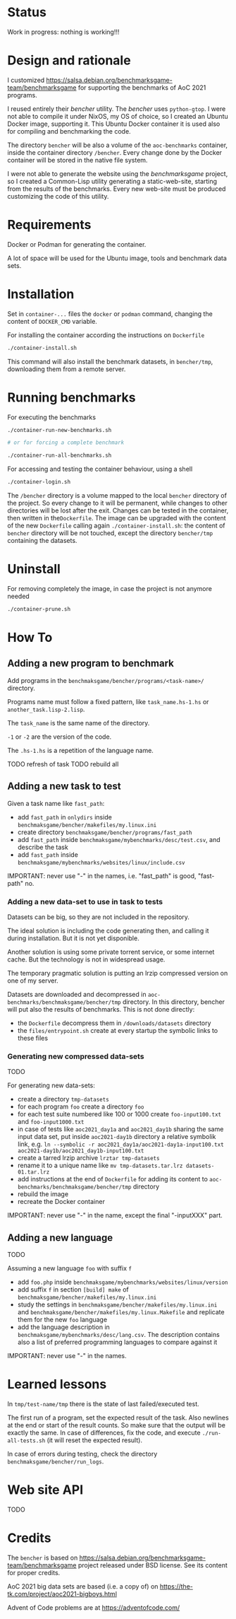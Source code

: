 # Status

Work in progress: nothing is working!!!

# Design and rationale

I customized https://salsa.debian.org/benchmarksgame-team/benchmarksgame for supporting the benchmarks of AoC 2021 programs.

I reused entirely their *bencher* utility. The *bencher* uses ``python-gtop``. I were not able to compile it under NixOS, my OS of choice, so I created an Ubuntu Docker image, supporting it. This Ubuntu Docker container it is used also for compiling and benchmarking the code.

The directory ``bencher`` will be also a volume of the ``aoc-benchmarks`` container, inside the container directory ``/bencher``. Every change done by the Docker container will be stored in the native file system.

I were not able to generate the website using the *benchmarksgame* project, so I created a Common-Lisp utility generating a static-web-site, starting from the results of the benchmarks. Every new web-site must be produced customizing the code of this utility.

# Requirements

Docker or Podman for generating the container.

A lot of space will be used for the Ubuntu image, tools and benchmark data sets.

# Installation

Set in ``container-...`` files the ``docker`` or ``podman`` command, changing the content of ``DOCKER_CMD`` variable.

For installing the container according the instructions on ``Dockerfile``

``` sh
./container-install.sh
```

This command will also install the benchmark datasets, in ``bencher/tmp``, downloading them from a remote server.

# Running benchmarks

For executing the benchmarks

``` sh
./container-run-new-benchmarks.sh

# or for forcing a complete benchmark

./container-run-all-benchmarks.sh  
```

For accessing and testing the container behaviour, using a shell

``` sh
./container-login.sh
```

The ``/bencher`` directory is a volume mapped to the local ``bencher`` directory of the project. So every change to it will be permanent, while changes to other directories will be lost after the exit. Changes can be tested in the container, then written in the``Dockerfile``. The image can be upgraded with the content of the new ``Dockerfile`` calling again ``./container-install.sh``: the content of ``bencher`` directory will be not touched, except the directory ``bencher/tmp`` containing the datasets.

# Uninstall

For removing completely the image, in case the project is not anymore needed

``` sh
./container-prune.sh
```

# How To

## Adding a new program to benchmark

Add programs in the ``benchmaksgame/bencher/programs/<task-name>/`` directory.

Programs name must follow a fixed pattern, like ``task_name.hs-1.hs`` or ``another_task.lisp-2.lisp``.

The ``task_name`` is the same name of the directory.

``-1`` or ``-2`` are the version of the code.

The ``.hs-1.hs`` is a repetition of the language name.

TODO refresh of task
TODO rebuild all

## Adding a new task to test

Given a task name like ``fast_path``:

* add ``fast_path`` in ``onlydirs`` inside ``benchmaksgame/bencher/makefiles/my.linux.ini``
* create directory ``benchmaksgame/bencher/programs/fast_path``
* add ``fast_path`` inside ``benchmaksgame/mybenchmarks/desc/test.csv``, and describe the task
* add ``fast_path`` inside ``benchmaksgame/mybenchmarks/websites/linux/include.csv``

IMPORTANT: never use "-" in the names, i.e. "fast_path" is good, "fast-path" no.

### Adding a new data-set to use in task to tests

Datasets can be big, so they are not included in the repository.

The ideal solution is including the code generating then, and calling it during installation. But it is not yet disponible.

Another solution is using some private torrent service, or some internet cache. But the technology is not in widespread usage.

The temporary pragmatic solution is putting an lrzip compressed version on one of my server. 

Datasets are downloaded and decompressed in ``aoc-benchmarks/benchmaksgame/bencher/tmp`` directory. In this directory, bencher will put also the results of benchmarks. This is not done directly:

* the ``Dockerfile`` decompress them in ``/downloads/datasets`` directory
* the ``files/entrypoint.sh`` create at every startup the symbolic links to these files

### Generating new compressed data-sets

TODO

For generating new data-sets:

* create a directory ``tmp-datasets``
* for each program ``foo`` create a directory ``foo``
* for each test suite numbered like 100 or 1000 create ``foo-input100.txt`` and ``foo-input1000.txt``
* in case of tests like ``aoc2021_day1a`` and ``aoc2021_day1b`` sharing the same input data set, put inside ``aoc2021-day1b`` directory a relative symbolik link, e.g. ``ln --symbolic -r aoc2021_day1a/aoc2021-day1a-input100.txt aoc2021-day1b/aoc2021_day1b-input100.txt``
* create a tarred lrzip archive ``lrztar tmp-datasets``
* rename it to a unique name like ``mv tmp-datasets.tar.lrz datasets-01.tar.lrz``
* add instructions at the end of ``Dockerfile`` for adding its content to ``aoc-benchmarks/benchmaksgame/bencher/tmp`` directory
* rebuild the image
* recreate the Docker container

IMPORTANT: never use "-" in the name, except the final "-inputXXX" part.

## Adding a new language

TODO

Assuming a new language ``foo`` with suffix ``f``

* add ``foo.php`` inside ``benchmaksgame/mybenchmarks/websites/linux/version``
* add suffix ``f`` in section ``[build] make`` of ``benchmaksgame/bencher/makefiles/my.linux.ini``
* study the settings in ``benchmaksgame/bencher/makefiles/my.linux.ini`` and ``benchmaksgame/bencher/makefiles/my.linux.Makefile`` and replicate them for the new ``foo`` language
* add the language description in ``benchmaksgame/mybenchmarks/desc/lang.csv``. The description contains also a list of preferred programming languages to compare against it

IMPORTANT: never use "-" in the names.

# Learned lessons

In ``tmp/test-name/tmp`` there is the state of last failed/executed test.

The first run of a program, set the expected result of the task. Also newlines at the end or start of the result counts. So make sure that the output will be exactly the same. In case of differences, fix the code, and execute ``./run-all-tests.sh`` (it will reset the expected result).

In case of errors during testing, check the directory ``benchmaksgame/bencher/run_logs``.

# Web site API

TODO

# Credits

The ``bencher`` is based on https://salsa.debian.org/benchmarksgame-team/benchmarksgame project released under BSD license. See its content for proper credits.

AoC 2021 big data sets are based (i.e. a copy of) on https://the-tk.com/project/aoc2021-bigboys.html

Advent of Code problems are at https://adventofcode.com/
